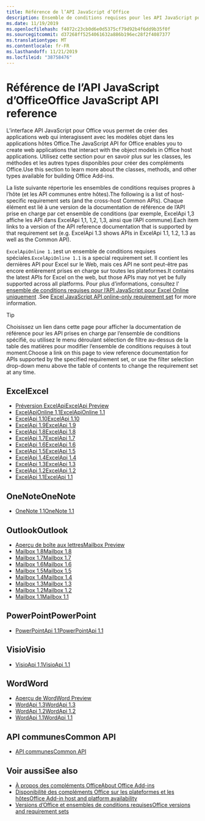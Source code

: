 ```yaml
---
title: Référence de l’API JavaScript d’Office
description: Ensemble de conditions requises pour les API JavaScript pour Office par hôte
ms.date: 11/19/2019
ms.openlocfilehash: f4072c23cb0d6e0d5375cf79d92b4f6dd9b35f0f
ms.sourcegitcommit: d37268ff5254061632a886b196ec28f2f4087377
ms.translationtype: MT
ms.contentlocale: fr-FR
ms.lasthandoff: 11/21/2019
ms.locfileid: "38758476"
---
```

# <a name="office-javascript-api-reference"></a><span data-ttu-id="7e31b-103">Référence de l’API JavaScript d’Office</span><span class="sxs-lookup"><span data-stu-id="7e31b-103">Office JavaScript API reference</span></span>

<span data-ttu-id="7e31b-104">L’interface API JavaScript pour Office vous permet de créer des applications web qui interagissent avec les modèles objet dans les applications hôtes Office.</span><span class="sxs-lookup"><span data-stu-id="7e31b-104">The JavaScript API for Office enables you to create web applications that interact with the object models in Office host applications.</span></span> <span data-ttu-id="7e31b-105">Utilisez cette section pour en savoir plus sur les classes, les méthodes et les autres types disponibles pour créer des compléments Office.</span><span class="sxs-lookup"><span data-stu-id="7e31b-105">Use this section to learn more about the classes, methods, and other types available for building Office Add-ins.</span></span>

<span data-ttu-id="7e31b-106">La liste suivante répertorie les ensembles de conditions requises propres à l’hôte (et les API communes entre hôtes).</span><span class="sxs-lookup"><span data-stu-id="7e31b-106">The following is a list of host-specific requirement sets (and the cross-host Common APIs).</span></span> <span data-ttu-id="7e31b-107">Chaque élément est lié à une version de la documentation de référence de l’API prise en charge par cet ensemble de conditions (par exemple, ExcelApi 1,3 affiche les API dans ExcelApi 1,1, 1,2, 1,3, ainsi que l’API commune).</span><span class="sxs-lookup"><span data-stu-id="7e31b-107">Each item links to a version of the API reference documentation that is supported by that requirement set (e.g. ExcelApi 1.3 shows APIs in ExcelApi 1.1, 1.2, 1.3 as well as the Common API).</span></span>

<span data-ttu-id="7e31b-108">`ExcelApiOnline 1.1`est un ensemble de conditions requises spéciales.</span><span class="sxs-lookup"><span data-stu-id="7e31b-108">`ExcelApiOnline 1.1` is a special requirement set.</span></span> <span data-ttu-id="7e31b-109">Il contient les dernières API pour Excel sur le Web, mais ces API ne sont peut-être pas encore entièrement prises en charge sur toutes les plateformes.</span><span class="sxs-lookup"><span data-stu-id="7e31b-109">It contains the latest APIs for Excel on the web, but those APIs may not yet be fully supported across all platforms.</span></span> <span data-ttu-id="7e31b-110">Pour plus d’informations, consultez l' [ensemble de conditions requises pour l’API JavaScript pour Excel Online uniquement](/office/dev/add-ins/reference/requirement-sets/excel-api-online-requirement-set) .</span><span class="sxs-lookup"><span data-stu-id="7e31b-110">See [Excel JavaScript API online-only requirement set](/office/dev/add-ins/reference/requirement-sets/excel-api-online-requirement-set) for more information.</span></span>

> [!TIP]
> <span data-ttu-id="7e31b-111">Choisissez un lien dans cette page pour afficher la documentation de référence pour les API prises en charge par l’ensemble de conditions spécifié, ou utilisez le menu déroulant sélection de filtre au-dessus de la table des matières pour modifier l’ensemble de conditions requises à tout moment.</span><span class="sxs-lookup"><span data-stu-id="7e31b-111">Choose a link on this page to view reference documentation for APIs supported by the specified requirement set, or use the filter selection drop-down menu above the table of contents to change the requirement set at any time.</span></span>

## <a name="excel"></a><span data-ttu-id="7e31b-112">Excel</span><span class="sxs-lookup"><span data-stu-id="7e31b-112">Excel</span></span>

- [<span data-ttu-id="7e31b-113">Préversion ExcelApi</span><span class="sxs-lookup"><span data-stu-id="7e31b-113">ExcelApi Preview</span></span>](/javascript/api/excel?view=excel-js-preview)
- [<span data-ttu-id="7e31b-114">ExcelApiOnline 1,1</span><span class="sxs-lookup"><span data-stu-id="7e31b-114">ExcelApiOnline 1.1</span></span>](/javascript/api/excel?view=excel-js-online)
- [<span data-ttu-id="7e31b-115">ExcelApi 1.10</span><span class="sxs-lookup"><span data-stu-id="7e31b-115">ExcelApi 1.10</span></span>](/javascript/api/excel?view=excel-js-1.10)
- [<span data-ttu-id="7e31b-116">ExcelApi 1.9</span><span class="sxs-lookup"><span data-stu-id="7e31b-116">ExcelApi 1.9</span></span>](/javascript/api/excel?view=excel-js-1.9)
- [<span data-ttu-id="7e31b-117">ExcelApi 1.8</span><span class="sxs-lookup"><span data-stu-id="7e31b-117">ExcelApi 1.8</span></span>](/javascript/api/excel?view=excel-js-1.8)
- [<span data-ttu-id="7e31b-118">ExcelApi 1.7</span><span class="sxs-lookup"><span data-stu-id="7e31b-118">ExcelApi 1.7</span></span>](/javascript/api/excel?view=excel-js-1.7)
- [<span data-ttu-id="7e31b-119">ExcelApi 1.6</span><span class="sxs-lookup"><span data-stu-id="7e31b-119">ExcelApi 1.6</span></span>](/javascript/api/excel?view=excel-js-1.6)
- [<span data-ttu-id="7e31b-120">ExcelApi 1.5</span><span class="sxs-lookup"><span data-stu-id="7e31b-120">ExcelApi 1.5</span></span>](/javascript/api/excel?view=excel-js-1.5)
- [<span data-ttu-id="7e31b-121">ExcelApi 1.4</span><span class="sxs-lookup"><span data-stu-id="7e31b-121">ExcelApi 1.4</span></span>](/javascript/api/excel?view=excel-js-1.4)
- [<span data-ttu-id="7e31b-122">ExcelApi 1.3</span><span class="sxs-lookup"><span data-stu-id="7e31b-122">ExcelApi 1.3</span></span>](/javascript/api/excel?view=excel-js-1.3)
- [<span data-ttu-id="7e31b-123">ExcelApi 1.2</span><span class="sxs-lookup"><span data-stu-id="7e31b-123">ExcelApi 1.2</span></span>](/javascript/api/excel?view=excel-js-1.2)
- [<span data-ttu-id="7e31b-124">ExcelApi 1.1</span><span class="sxs-lookup"><span data-stu-id="7e31b-124">ExcelApi 1.1</span></span>](/javascript/api/excel?view=excel-js-1.1)

## <a name="onenote"></a><span data-ttu-id="7e31b-125">OneNote</span><span class="sxs-lookup"><span data-stu-id="7e31b-125">OneNote</span></span>

- [<span data-ttu-id="7e31b-126">OneNote 1,1</span><span class="sxs-lookup"><span data-stu-id="7e31b-126">OneNote 1.1</span></span>](/javascript/api/onenote?view=onenote-js-1.1)

## <a name="outlook"></a><span data-ttu-id="7e31b-127">Outlook</span><span class="sxs-lookup"><span data-stu-id="7e31b-127">Outlook</span></span>

- [<span data-ttu-id="7e31b-128">Aperçu de boîte aux lettres</span><span class="sxs-lookup"><span data-stu-id="7e31b-128">Mailbox Preview</span></span>](/javascript/api/outlook?view=outlook-js-preview)
- [<span data-ttu-id="7e31b-129">Mailbox 1.8</span><span class="sxs-lookup"><span data-stu-id="7e31b-129">Mailbox 1.8</span></span>](/javascript/api/outlook?view=outlook-js-1.8)
- [<span data-ttu-id="7e31b-130">Mailbox 1.7</span><span class="sxs-lookup"><span data-stu-id="7e31b-130">Mailbox 1.7</span></span>](/javascript/api/outlook?view=outlook-js-1.7)
- [<span data-ttu-id="7e31b-131">Mailbox 1.6</span><span class="sxs-lookup"><span data-stu-id="7e31b-131">Mailbox 1.6</span></span>](/javascript/api/outlook?view=outlook-js-1.6)
- [<span data-ttu-id="7e31b-132">Mailbox 1.5</span><span class="sxs-lookup"><span data-stu-id="7e31b-132">Mailbox 1.5</span></span>](/javascript/api/outlook?view=outlook-js-1.5)
- [<span data-ttu-id="7e31b-133">Mailbox 1.4</span><span class="sxs-lookup"><span data-stu-id="7e31b-133">Mailbox 1.4</span></span>](/javascript/api/outlook?view=outlook-js-1.4)
- [<span data-ttu-id="7e31b-134">Mailbox 1.3</span><span class="sxs-lookup"><span data-stu-id="7e31b-134">Mailbox 1.3</span></span>](/javascript/api/outlook?view=outlook-js-1.3)
- [<span data-ttu-id="7e31b-135">Mailbox 1.2</span><span class="sxs-lookup"><span data-stu-id="7e31b-135">Mailbox 1.2</span></span>](/javascript/api/outlook?view=outlook-js-1.2)
- [<span data-ttu-id="7e31b-136">Mailbox 1.1</span><span class="sxs-lookup"><span data-stu-id="7e31b-136">Mailbox 1.1</span></span>](/javascript/api/outlook?view=outlook-js-1.1)

## <a name="powerpoint"></a><span data-ttu-id="7e31b-137">PowerPoint</span><span class="sxs-lookup"><span data-stu-id="7e31b-137">PowerPoint</span></span>

- [<span data-ttu-id="7e31b-138">PowerPointApi 1.1</span><span class="sxs-lookup"><span data-stu-id="7e31b-138">PowerPointApi 1.1</span></span>](/javascript/api/powerpoint?view=powerpoint-js-1.1)

## <a name="visio"></a><span data-ttu-id="7e31b-139">Visio</span><span class="sxs-lookup"><span data-stu-id="7e31b-139">Visio</span></span>

- [<span data-ttu-id="7e31b-140">VisioApi 1,1</span><span class="sxs-lookup"><span data-stu-id="7e31b-140">VisioApi 1.1</span></span>](/javascript/api/visio?view=visio-js-1.1)

## <a name="word"></a><span data-ttu-id="7e31b-141">Word</span><span class="sxs-lookup"><span data-stu-id="7e31b-141">Word</span></span>

- [<span data-ttu-id="7e31b-142">Aperçu de Word</span><span class="sxs-lookup"><span data-stu-id="7e31b-142">Word Preview</span></span>](/javascript/api/word?view=word-js-preview)
- [<span data-ttu-id="7e31b-143">WordApi 1.3</span><span class="sxs-lookup"><span data-stu-id="7e31b-143">WordApi 1.3</span></span>](/javascript/api/word?view=word-js-1.3)
- [<span data-ttu-id="7e31b-144">WordApi 1.2</span><span class="sxs-lookup"><span data-stu-id="7e31b-144">WordApi 1.2</span></span>](/javascript/api/word?view=word-js-1.2)
- [<span data-ttu-id="7e31b-145">WordApi 1.1</span><span class="sxs-lookup"><span data-stu-id="7e31b-145">WordApi 1.1</span></span>](/javascript/api/word?view=word-js-1.1)

## <a name="common-api"></a><span data-ttu-id="7e31b-146">API communes</span><span class="sxs-lookup"><span data-stu-id="7e31b-146">Common API</span></span>

- [<span data-ttu-id="7e31b-147">API communes</span><span class="sxs-lookup"><span data-stu-id="7e31b-147">Common API</span></span>](/javascript/api/office?view=common-js)

## <a name="see-also"></a><span data-ttu-id="7e31b-148">Voir aussi</span><span class="sxs-lookup"><span data-stu-id="7e31b-148">See also</span></span>

- [<span data-ttu-id="7e31b-149">À propos des compléments Office</span><span class="sxs-lookup"><span data-stu-id="7e31b-149">About Office Add-ins</span></span>](/office/dev/add-ins/overview)
- [<span data-ttu-id="7e31b-150">Disponibilité des compléments Office sur les plateformes et les hôtes</span><span class="sxs-lookup"><span data-stu-id="7e31b-150">Office Add-in host and platform availability</span></span>](/office/dev/add-ins/overview/office-add-in-availability)
- [<span data-ttu-id="7e31b-151">Versions d’Office et ensembles de conditions requises</span><span class="sxs-lookup"><span data-stu-id="7e31b-151">Office versions and requirement sets</span></span>](/office/dev/add-ins/develop/office-versions-and-requirement-sets)
